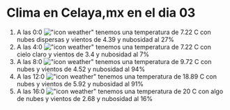 # Clima en Celaya,mx en el dia 03

1. A las 0:0 !["icon weather"](http://openweathermap.org/img/w/03n.png) tenemos una temperatura de 7.22 C con nubes dispersas y  vientos de 4.39 y nubosidad al 27%
1. A las 4:0 !["icon weather"](http://openweathermap.org/img/w/01n.png) tenemos una temperatura de 7.22 C con cielo claro y  vientos de 3.4 y nubosidad al 7%
1. A las 8:0 !["icon weather"](http://openweathermap.org/img/w/04d.png) tenemos una temperatura de 9.72 C con nubes y  vientos de 4.52 y nubosidad al 94%
1. A las 12:0 !["icon weather"](http://openweathermap.org/img/w/04d.png) tenemos una temperatura de 18.89 C con nubes y  vientos de 5.92 y nubosidad al 91%
1. A las 16:0 !["icon weather"](http://openweathermap.org/img/w/02d.png) tenemos una temperatura de 20 C con algo de nubes y  vientos de 2.68 y nubosidad al 16%
